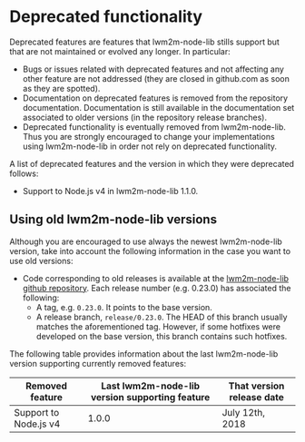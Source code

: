 # Deprecated functionality

Deprecated features are features that lwm2m-node-lib stills support but that are
not maintained or evolved any longer. In particular:

-   Bugs or issues related with deprecated features and not affecting
    any other feature are not addressed (they are closed in github.com
    as soon as they are spotted).
-   Documentation on deprecated features is removed from the repository documentation.
    Documentation is still available in the documentation set associated to older versions
    (in the repository release branches).
-   Deprecated functionality is eventually removed from lwm2m-node-lib. Thus you
    are strongly encouraged to change your implementations using lwm2m-node-lib
    in order not rely on deprecated functionality.

A list of deprecated features and the version in which they were deprecated follows:

* Support to Node.js v4 in lwm2m-node-lib 1.1.0.

## Using old lwm2m-node-lib versions

Although you are encouraged to use always the newest lwm2m-node-lib version, take into account the following
information in the case you want to use old versions:

* Code corresponding to old releases is
  available at the [lwm2m-node-lib github repository](https://github.com/telefonicaid/lwm2m-node-lib). Each release number
  (e.g. 0.23.0) has associated the following:
	* A tag, e.g. `0.23.0`. It points to the base version.
	* A release branch, `release/0.23.0`. The HEAD of this branch usually matches the aforementioned tag. However, if some
    hotfixes were developed on the base version, this branch contains such hotfixes.

The following table provides information about the last lwm2m-node-lib version supporting currently removed features:

| **Removed feature**                                                        | **Last lwm2m-node-lib version supporting feature** | **That version release date**   |
|----------------------------------------------------------------------------|-------------------------------------------|---------------------------------|
| Support to Node.js v4                                                      | 1.0.0                                     | July 12th, 2018                  |